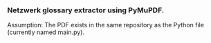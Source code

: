 <h3>Netzwerk glossary extractor using PyMuPDF.</h3>
Assumption: The PDF exists in the same repository as the Python file (currently named main.py).
